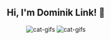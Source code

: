 <h2 align="center"> Hi, I'm Dominik Link! 👋 </h2>
<div align="center">
    <img src="https://forthebadge.com/images/badges/contains-technical-debt.svg" alt="cat-gifs">
    <img src="https://forthebadge.com/images/badges/no-ragrets.svg" alt="cat-gifs">

</div>
